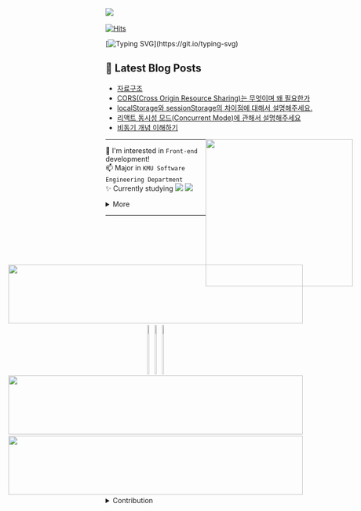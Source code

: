 <img src="https://github.com/user-attachments/assets/82c3ded6-3142-4536-b2c0-8fc79578e4d8" width="50" />

[![Hits](https://hits.sh/github.com/softourr.svg?view=total&label=views&color=c8da8e&labelColor=585858&logo=slug)](https://hits.sh/github.com/softourr/)

[![Typing SVG](https://readme-typing-svg.demolab.com?font=Tiny5&size=25&pause=1000&color=eeeeee&width=400&height=30&lines=Hello%2C+World!)](https://git.io/typing-svg)

## 📩 Latest Blog Posts
<!-- BLOG-POST-LIST:START -->
- [자료구조](https://softourr.vercel.app/posts/cheat-sheet/%EC%9E%90%EB%A3%8C%EA%B5%AC%EC%A1%B0/)
- [CORS&lpar;Cross Origin Resource Sharing&rpar;는 무엇이며 왜 필요한가](https://softourr.vercel.app/posts/feq/corscross-origin-resource-sharing%EB%8A%94-%EB%AC%B4%EC%97%87%EC%9D%B4%EB%A9%B0-%EC%99%9C-%ED%95%84%EC%9A%94%ED%95%9C%EA%B0%80/)
- [localStorage와 sessionStorage의 차이점에 대해서 설명해주세요.](https://softourr.vercel.app/posts/feq/localstorage%EC%99%80-sessionstorage%EC%9D%98-%EC%B0%A8%EC%9D%B4%EC%A0%90%EC%97%90-%EB%8C%80%ED%95%B4%EC%84%9C-%EC%84%A4%EB%AA%85%ED%95%B4%EC%A3%BC%EC%84%B8%EC%9A%94/)
- [리액트 동시성 모드&lpar;Concurrent Mode&rpar;에 관해서 설명해주세요](https://softourr.vercel.app/posts/feq/%EB%A6%AC%EC%95%A1%ED%8A%B8-%EB%8F%99%EC%8B%9C%EC%84%B1-%EB%AA%A8%EB%93%9Cconcurrent-mode%EC%97%90-%EA%B4%80%ED%95%B4%EC%84%9C-%EC%84%A4%EB%AA%85%ED%95%B4%EC%A3%BC%EC%84%B8%EC%9A%94/)
- [비동기 개념 이해하기](https://softourr.vercel.app/posts/javascript/%EB%B9%84%EB%8F%99%EA%B8%B0-%EA%B0%9C%EB%85%90-%EC%9D%B4%ED%95%B4%ED%95%98%EA%B8%B0/)
<!-- BLOG-POST-LIST:END -->

<a href="#"><img align="right" src="https://github.com/user-attachments/assets/5fe9da4d-db68-45c9-8b9c-1f7962296015" width="300 " height="300" /></a>

---
🌱 I'm interested in `Front-end` development!  
📫 Major in `KMU Software Engineering Department`  
✨ Currently studying 
<img src="https://img.shields.io/badge/Next.js-66CCFF?style=social&logo=Next.js&logoColor=#000000">
<img src="https://img.shields.io/badge/Typescript-66CCFF?style=social&logo=Typescript&logoColor=#3178C6">
<details>
  <summary>More</summary>
    
#### Experience
☁️ `24.09 ~ 24.10` 2024 OSSCA 오픈소스 컨트리뷰션 아카데미 Ant Design Korea 멘티

🚙 `24.08 ~ 25.02`  Hyundai AutoEver Mobility SW school 1기
</details>


---
<div align="center" style="margin-top:100px;">
</div>

<!------------------>

  <div align="center" style="display: flex; flex-direction: column; align-items: center; justify-content: center;">
    <a href="https://github.com/devxb/gitanimals">
    <img
      src="https://render.gitanimals.org/lines/softourr?pet-id=598065776409047824"
      width="600"
      height="120"
    />
  </a>
  <a href="https://github.com/devxb/gitanimals">
    <img src="https://render.gitanimals.org/lines/softourr?pet-id=616971559092463588" width="25%" height="100"/><img src="https://render.gitanimals.org/lines/softourr?pet-id=616971559092463589" width="25%" height="100"/><img src="https://render.gitanimals.org/lines/softourr?pet-id=616971559092463590" width="25%" height="100"/>
</a>
<a href="https://github.com/devxb/gitanimals">
    <img
      src="https://render.gitanimals.org/lines/softourr?pet-id=616971559092463593"
      width="600"
      height="120"
    />
   <img
      src="https://render.gitanimals.org/lines/softourr?pet-id=621253017400746038"
      width="600"
      height="120"
    />
  </a>
</div>

<details>
  <summary>Contribution</summary>
  
<img align="center" src="./profile-3d-contrib/profile-night-rainbow.svg" alt="Profile Green Animate" style="margin-top: 20px;" >

</details>
</div>
